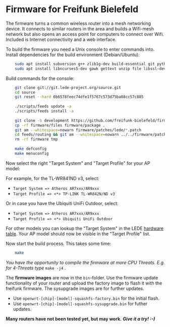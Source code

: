 Firmware for Freifunk Bielefeld
=========================

The firmware turns a common wireless router into a mesh networking device.
It connects to similar routers in the area and builds a Wifi-mesh network
but also opens an access point for computers to connect over Wifi.
Included is Internet connectivity and a web interface.

To build the firmware you need a Unix console to enter commands into.
Install dependencies for the build environment (Debian/Ubuntu):

```bash
    sudo apt install subversion g++ zlib1g-dev build-essential git python
    sudo apt install libncurses5-dev gawk gettext unzip file libssl-dev wget
```
Build commands for the console:

```bash
    git clone git://git.lede-project.org/source.git
    cd source
    git reset --hard 6b6578feec74dfe1f5767c573d75ba08cc57c885
    
    ./scripts/feeds update -a
    ./scripts/feeds install -a
    
    git clone -b development https://github.com/freifunk-bielefeld/firmware.git
    cp -rf firmware/files firmware/package .
    git am --whitespace=nowarn firmware/patches/lede/*.patch
    cd feeds/routing && git am --whitespace=nowarn ../../firmware/patches/routing/*.patch && cd -
    rm -rf firmware tmp
    
    make defconfig
    make menuconfig
```
Now select the right "Target System" and "Target Profile" for your AP model:

For example, for the TL-WR841ND v3, select:
* `Target System => Atheros AR7xxx/AR9xxx`
* `Target Profile => <*> TP-LINK TL-WR842N/ND v3`

Or in case you have the Ubiquiti UniFi Outdoor, select:
* `Target System => Atheros AR7xxx/AR9xxx`
* `Target Profile => <*> Ubiquiti UniFi Outdoor`

For other models you can lookup the "Target System" in the LEDE
[hardware table](https://lede-project.org/toh/start). Your AP model
should now be visible in the "Target Profile" list.

Now start the build process. This takes some time:

```bash
    make
```
*You have the opportunity to compile the firmware at more CPU Threats. 
E.g. for 4-Threats type* `make -j4` .

The **firmware images** are now in the `bin`-folder. Use the firmware update
functionality of your router and upload the factory image to flash it with the freifunk firmware. The sysupgrade
images are for further updates.

* Use `openwrt-[chip]-[model]-squashfs-factory.bin` for the initial flash.
* Use `openwrt-[chip]-[model]-squashfs-sysupgrade.bin` for futher updates.

**Many routers have not been tested yet, but may work.**
***Give it a try! :-)***
